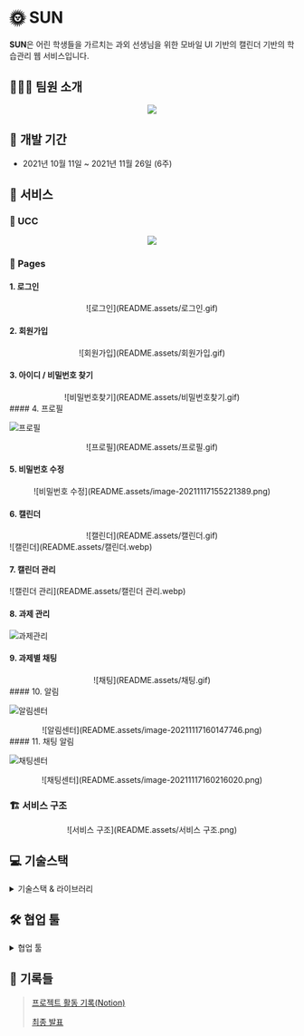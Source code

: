 # 🌞 SUN 

**SUN**은 어린 학생들을 가르치는 과외 선생님을 위한 모바일 UI 기반의 캘린더 기반의 학습관리 웹 서비스입니다.



## :family_man_boy_boy: 팀원 소개

<div align="center">
    <img src="README.assets/image-20211117134212716.png" />
</div>



## :calendar: 개발 기간

- 2021년 10월 11일 ~ 2021년 11월 26일 (6주)



##  :open_file_folder: 서비스

### :movie_camera: UCC
<div align="center">
    <a href="https://youtu.be/_G_Kyw-Vzac" >
        <img src="https://img.youtube.com/vi/_G_Kyw-Vzac/0.jpg" />
    </a>
</div>

### :scroll: Pages

#### 1. 로그인

<div align="center">
    ![로그인](README.assets/로그인.gif)
</div>

#### 2. 회원가입

<div align="center">
    ![회원가입](README.assets/회원가입.gif)
</div>

#### 3. 아이디 / 비밀번호 찾기

<div align="center">
    ![비밀번호찾기](README.assets/비밀번호찾기.gif)
</div>
#### 4. 프로필

![프로필](README.assets/프로필.webp)

<div align="center">
    ![프로필](README.assets/프로필.gif)
</div>

#### 5. 비밀번호 수정

<div align="center">
    ![비밀번호 수정](README.assets/image-20211117155221389.png)
</div>

#### 6. 캘린더

<div align="center">
    ![캘린더](README.assets/캘린더.gif)
</div>
![캘린더](README.assets/캘린더.webp)

#### 7. 캘린더 관리

![캘린더 관리](README.assets/캘린더 관리.webp)



#### 8. 과제 관리

![과제관리](README.assets/과제관리.webp)

#### 9. 과제별 채팅

<div align="center">
    ![채팅](README.assets/채팅.gif)
</div>
#### 10. 알림

![알림센터](README.assets/알림센터.webp)

<div align="center">
    ![알림센터](README.assets/image-20211117160147746.png)
</div>
#### 11. 채팅 알림

![채팅센터](README.assets/채팅센터.webp)

<div align="center">
    ![채팅센터](README.assets/image-20211117160216020.png)
</div>



### :building_construction: 서비스 구조

<div align="center">
    ![서비스 구조](README.assets/서비스 구조.png)
</div>




##  :computer: 기술스택

<details>
    <summary>기술스택 & 라이브러리</summary>
    <h4>FE</h4>
    <ul>
        <li>HTML</li>
        <li>CSS, SCSS</li>
        <li>JavaScript</li>
        <li>React</li>
        <li>SWR</li>
        <li>SockJS, STOMP client</li>
    </ul>
    <h4>BE</h4>
    <ul>
        <li>Spring boot</li>
        <li>MySQL</li>
        <li>Redis</li>
        <li>JPA</li>
        <li>JWT</li>
        <li>SSE(Server Sent Events)</li>
        <li>WebSocket</li>
        <li>Kafka</li>
        <li>S3</li>
    </ul>
    <h4>Infra</h4>
    <ul>
        <li>AWS EC2</li>
        <li>Docker</li>
        <li>Nginx</li>
        <li>Kubernetes</li>
    </ul>
</details>


## :hammer_and_wrench: 협업 툴

<details>
    <summary>협업 툴</summary>
    <h4>협업 툴</h4>
    <ul>
        <li>Gitlab</li>
        <li>Jira</li>
        <li>Notion</li>
        <li>Gather Town</li>
    </ul>
</details>



## :speech_balloon: 기록들 

> [프로젝트 활동 기록(Notion)](https://www.notion.so/binitiger/SSAFY-fd747d28c47f448c874e01526b4349b2)
>
> [최종 발표](https://www.miricanvas.com/v/1q2282)

